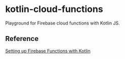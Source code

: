 # kotlin-cloud-functions
Playground for Firebase cloud functions with Kotlin JS.

## Reference
[Setting up Firebase Functions with Kotlin](https://medium.com/@LuhmirinS/setting-up-firebase-functions-with-kotlin-1c34b2ca2427)
